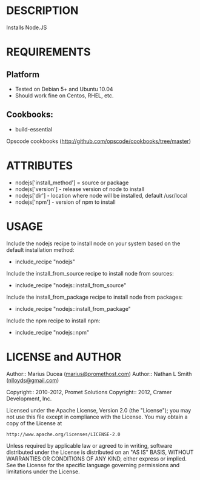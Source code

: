 DESCRIPTION
===========

Installs Node.JS

REQUIREMENTS
============


## Platform

* Tested on Debian 5+ and Ubuntu 10.04
* Should work fine on Centos, RHEL, etc.

## Cookbooks:

* build-essential

Opscode cookbooks (http://github.com/opscode/cookbooks/tree/master)

ATTRIBUTES
==========

* nodejs['install_method'] = source or package
* nodejs['version'] - release version of node to install
* nodejs['dir'] - location where node will be installed, default /usr/local
* nodejs['npm'] - version of npm to install

USAGE
=====

Include the nodejs recipe to install node on your system based on the default installation method:

*  include_recipe "nodejs"

Include the install_from_source recipe to install node from sources:

*  include_recipe "nodejs::install_from_source"

Include the install_from_package recipe to install node from packages:

*  include_recipe "nodejs::install_from_package"

Include the npm recipe to install npm:

*  include_recipe "nodejs::npm"

LICENSE and AUTHOR
==================

Author:: Marius Ducea (marius@promethost.com)
Author:: Nathan L Smith (nlloyds@gmail.com)

Copyright:: 2010-2012, Promet Solutions
Copyright:: 2012, Cramer Development, Inc.

Licensed under the Apache License, Version 2.0 (the "License");
you may not use this file except in compliance with the License.
You may obtain a copy of the License at

    http://www.apache.org/licenses/LICENSE-2.0

Unless required by applicable law or agreed to in writing, software
distributed under the License is distributed on an "AS IS" BASIS,
WITHOUT WARRANTIES OR CONDITIONS OF ANY KIND, either express or implied.
See the License for the specific language governing permissions and
limitations under the License.
